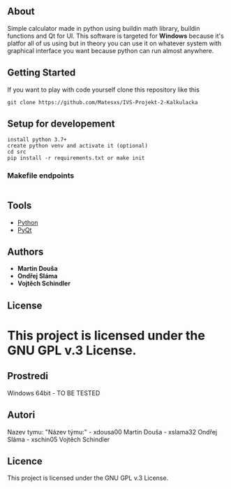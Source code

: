 ## About

Simple calculator made in python using buildin math library, buildin functions and Qt for UI.
This software is targeted for **Windows** because it's platfor all of us using but in theory you can use it on whatever
system with graphical interface you want because python can run almost anywhere.

## Getting Started

If you want to play with code yourself clone this repository like this
```
git clone https://github.com/Matesxs/IVS-Projekt-2-Kalkulacka
```

## Setup for developement
```
install python 3.7+
create python venv and activate it (optional)
cd src
pip install -r requirements.txt or make init
```

### Makefile endpoints
```
```

## Tools

* [Python](https://www.python.org/)
* [PyQt](https://wiki.python.org/moin/PyQt)

## Authors

* **Martin Douša**
* **Ondřej Sláma**
* **Vojtěch Schindler**

## License

This project is licensed under the GNU GPL v.3 License.
=======
Prostredi
---------

Windows 64bit - TO BE TESTED

Autori
------

Nazev tymu: "Název týmu:"
	- xdousa00 Martin Douša
	- xslama32 Ondřej Sláma
	- xschin05 Vojtěch Schindler
	
Licence
-------
This project is licensed under the GNU GPL v.3 License.
